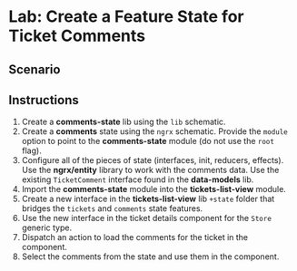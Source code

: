 # Lab: Create a Feature State for Ticket Comments

## Scenario

## Instructions
1. Create a **comments-state** lib using the `lib` schematic.
1. Create a **comments** state using the `ngrx` schematic. Provide the `module` option to point to the **comments-state** module (do not use the `root` flag).
1. Configure all of the pieces of state (interfaces, init, reducers, effects). Use the **ngrx/entity** library to work with the comments data. Use the existing `TicketComment` interface found in the **data-models** lib.
1. Import the **comments-state** module into the **tickets-list-view** module.
1. Create a new interface in the **tickets-list-view** lib `+state` folder that bridges the `tickets` and `comments` state features.
1. Use the new interface in the ticket details component for the `Store` generic type.
1. Dispatch an action to load the comments for the ticket in the component.
1. Select the comments from the state and use them in the component.
